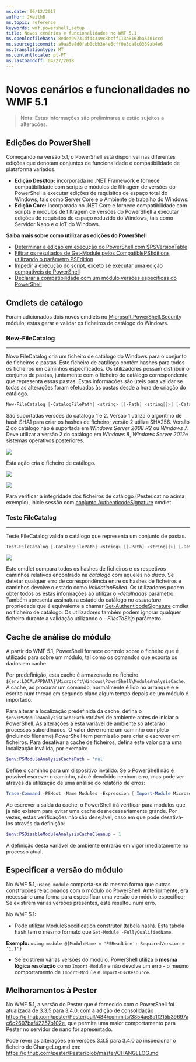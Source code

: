```yaml
---
ms.date: 06/12/2017
author: JKeithB
ms.topic: reference
keywords: wmf,powershell,setup
title: Novos cenários e funcionalidades no WMF 5.1
ms.openlocfilehash: 8edea99731df44349c8bcff113a8163ba5401ccd
ms.sourcegitcommit: a9aa5e8d0fab0cbb3e4e6cff0e3ca8c0339ab4e6
ms.translationtype: MT
ms.contentlocale: pt-PT
ms.lasthandoff: 04/27/2018
---
```

# <a name="new-scenarios-and-features-in-wmf-51"></a>Novos cenários e funcionalidades no WMF 5.1

> Nota: Estas informações são preliminares e estão sujeitos a alterações.

## <a name="powershell-editions"></a>Edições do PowerShell

Começando na versão 5.1, o PowerShell está disponível nas diferentes edições que denotam conjuntos de funcionalidade e compatibilidade de plataforma variados.

- **Edição Desktop:** incorporada no .NET Framework e fornece compatibilidade com scripts e módulos de filtragem de versões do PowerShell a executar edições de requisitos de espaço total do Windows, tais como Server Core e o Ambiente de trabalho do Windows.
- **Edição Core:** incorporada no .NET Core e fornece compatibilidade com scripts e módulos de filtragem de versões do PowerShell a executar edições de requisitos de espaço reduzido do Windows, tais como Servidor Nano e o IoT do Windows.

**Saiba mais sobre como utilizar as edições do PowerShell**

- [Determinar a edição em execução do PowerShell com $PSVersionTable](/powershell/module/microsoft.powershell.core/about/about_automatic_variables)
- [Filtrar os resultados de Get-Module pelos CompatiblePSEditions utilizando o parâmetro PSEdition](/powershell/module/microsoft.powershell.core/get-module)
- [Impedir a execução do script, exceto se executar uma edição compatíveis do PowerShell](/powershell/gallery/psget/script/scriptwithpseditionsupport)
- [Declarar a compatibilidade com um módulo versões específicas do PowerShell](/powershell/gallery/psget/module/modulewithpseditionsupport)

## <a name="catalog-cmdlets"></a>Cmdlets de catálogo

Foram adicionados dois novos cmdlets no [Microsoft.PowerShell.Security](https://docs.microsoft.com/en-us/powershell/module/microsoft.powershell.security) módulo; estas gerar e validar os ficheiros de catálogo do Windows.

### <a name="new-filecatalog"></a>New-FileCatalog
--------------------------------

Novo FileCatalog cria um ficheiro de catálogo do Windows para o conjunto de ficheiros e pastas.
Este ficheiro de catálogo contém hashes para todos os ficheiros em caminhos especificados.
Os utilizadores possam distribuir o conjunto de pastas, juntamente com o ficheiro de catálogo correspondente que representa essas pastas.
Estas informações são úteis para validar se todas as alterações foram efetuadas às pastas desde a hora de criação do catálogo.

```powershell
New-FileCatalog [-CatalogFilePath] <string> [[-Path] <string[]>] [-CatalogVersion <int>] [-WhatIf] [-Confirm] [<CommonParameters>]
```

São suportadas versões do catálogo 1 e 2.
Versão 1 utiliza o algoritmo de hash SHA1 para criar os hashes de ficheiro; versão 2 utiliza SHA256.
Versão 2 do catálogo não é suportada em *Windows Server 2008 R2* ou *Windows 7*.
Deve utilizar a versão 2 do catálogo em *Windows 8*, *Windows Server 2012*e sistemas operativos posteriores.

![](../images/NewFileCatalog.jpg)

Esta ação cria o ficheiro de catálogo.

![](../images/CatalogFile1.jpg)

![](../images/CatalogFile2.jpg)

Para verificar a integridade dos ficheiros de catálogo (Pester.cat no acima exemplo), inicie sessão com [conjunto AuthenticodeSignature](https://technet.microsoft.com/library/hh849819.aspx) cmdlet.

### <a name="test-filecatalog"></a>Teste FileCatalog
--------------------------------

Teste FileCatalog valida o catálogo que representa um conjunto de pastas.

```powershell
Test-FileCatalog [-CatalogFilePath] <string> [[-Path] <string[]>] [-Detailed] [-FilesToSkip <string[]>] [-WhatIf] [-Confirm] [<CommonParameters>]
```

![](../images/TestFileCatalog.jpg)

Este cmdlet compara todos os hashes de ficheiros e os respetivos caminhos relativos encontrado na *catálogo* com aqueles no *disco*.
Se detetar qualquer erro de correspondência entre os hashes de ficheiros e caminhos devolve o estado como *ValidationFailed*.
Os utilizadores podem obter todos os estas informações ao utilizar o *-detalhadas* parâmetro.
Também apresenta assinatura estado do catálogo no *assinatura* propriedade que é equivalente a chamar [Get-AuthenticodeSignature](https://technet.microsoft.com/library/hh849805.aspx) cmdlet no ficheiro de catálogo.
Os utilizadores também podem ignorar qualquer ficheiro durante a validação utilizando o *- FilesToSkip* parâmetro.

## <a name="module-analysis-cache"></a>Cache de análise do módulo

A partir do WMF 5.1, PowerShell fornece controlo sobre o ficheiro que é utilizado para sobre um módulo, tal como os comandos que exporta os dados em cache.

Por predefinição, esta cache é armazenado no ficheiro `${env:LOCALAPPDATA}\Microsoft\Windows\PowerShell\ModuleAnalysisCache`.
A cache, ao procurar um comando, normalmente é lido no arranque e é escrito num thread em segundo plano algum tempo depois de um módulo é importado.

Para alterar a localização predefinida da cache, defina o `$env:PSModuleAnalysisCachePath` variável de ambiente antes de iniciar o PowerShell.
As alterações a esta variável de ambiente só afetarão processos subordinados.
O valor deve nome um caminho completo (incluindo filename) PowerShell tem permissão para criar e escrever em ficheiros.
Para desativar a cache de ficheiros, defina este valor para uma localização inválida, por exemplo:

```powershell
$env:PSModuleAnalysisCachePath = 'nul'
```

Define o caminho para um dispositivo inválido.
Se o PowerShell não é possível escrever o caminho, não é devolvido nenhum erro, mas pode ver através da utilização de uma análise do relatório de erros:

```powershell
Trace-Command -PSHost -Name Modules -Expression { Import-Module Microsoft.PowerShell.Management -Force }
```

Ao escrever a saída da cache, o PowerShell irá verificar para módulos que já não existem para evitar uma cache desnecessariamente grande.
Por vezes, estas verificações não são desejável, caso em que pode desativá-los através da definição:

```powershell
$env:PSDisableModuleAnalysisCacheCleanup = 1
```

A definição desta variável de ambiente entrarão em vigor imediatamente no processo atual.

## <a name="specifying-module-version"></a>Especificar a versão do módulo

No WMF 5.1, `using module` comporta-se da mesma forma que outras construções relacionados com o módulo do PowerShell.
Anteriormente, era necessário uma forma para especificar uma versão do módulo específico; Se existirem várias versões presentes, este resultou num erro.

No WMF 5.1:

- Pode utilizar [ModuleSpecification construtor (tabela hash)](https://msdn.microsoft.com/library/jj136290).
Esta tabela hash tem o mesmo formato que `Get-Module -FullyQualifiedName`.

**Exemplo:** `using module @{ModuleName = 'PSReadLine'; RequiredVersion = '1.1'}`

- Se existirem várias versões do módulo, PowerShell utiliza o **mesma lógica resolução** como `Import-Module` e não devolve um erro - o mesmo comportamento de `Import-Module` e `Import-DscResource`.

## <a name="improvements-to-pester"></a>Melhoramentos à Pester

No WMF 5.1, a versão do Pester que é fornecido com o PowerShell foi atualizada de 3.3.5 para 3.4.0, com a adição de consolidação https://github.com/pester/Pester/pull/484/commits/3854ae8a1f215b39697ac6c2607baf42257b102e, que permite uma maior comportamento para Pester no servidor de nano for apresentado.

Pode rever as alterações em versões 3.3.5 para 3.4.0 ao inspecionar o ficheiro de ChangeLog.md em: https://github.com/pester/Pester/blob/master/CHANGELOG.md
